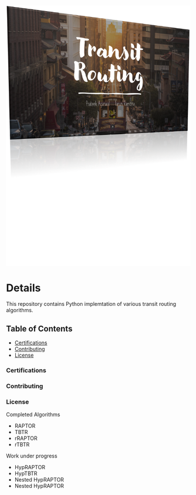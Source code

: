 ![TB1](logo1.png)

Details
=========================

This repository contains Python implemtation of various transit routing algorithms. 

## Table of Contents

- [Certifications](#certifications)
- [Contributing](#contributing)
- [License](#license)

### Certifications
### Contributing
### License

Completed Algorithms 
 - RAPTOR
 - TBTR
 - rRAPTOR
 - rTBTR

Work under progress
 - HypRAPTOR
 - HypTBTR
 - Nested HypRAPTOR
 - Nested HypRAPTOR

